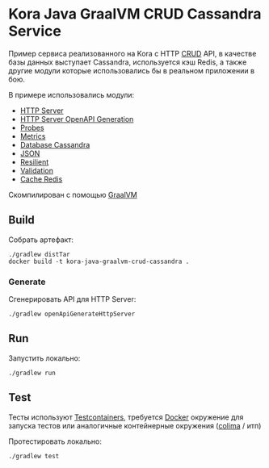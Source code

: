 # Kora Java GraalVM CRUD Cassandra Service

Пример сервиса реализованного на Kora с HTTP [CRUD](https://github.com/swagger-api/swagger-petstore) API,
в качестве базы данных выступает Cassandra, используется кэш Redis, а также другие модули которые использовались бы в реальном приложении в бою.

В примере использовались модули:
- [HTTP Server](https://kora-projects.github.io/kora-docs/ru/documentation/http-server/)
- [HTTP Server OpenAPI Generation](https://kora-projects.github.io/kora-docs/ru/documentation/openapi-codegen/)
- [Probes](https://kora-projects.github.io/kora-docs/ru/documentation/probes/)
- [Metrics](https://kora-projects.github.io/kora-docs/ru/documentation/metrics/)
- [Database Cassandra](https://kora-projects.github.io/kora-docs/ru/documentation/database-cassandra/)
- [JSON](https://kora-projects.github.io/kora-docs/ru/documentation/json/)
- [Resilient](https://kora-projects.github.io/kora-docs/ru/documentation/resilient/)
- [Validation](https://kora-projects.github.io/kora-docs/ru/documentation/validation/)
- [Cache Redis](https://kora-projects.github.io/kora-docs/ru/documentation/cache/#redis)

Скомпилирован с помощью [GraalVM](https://www.graalvm.org/release-notes/JDK_21/)

## Build

Собрать артефакт:

```shell
./gradlew distTar
docker build -t kora-java-graalvm-crud-cassandra .
```

### Generate

Сгенерировать API для HTTP Server:
```shell
./gradlew openApiGenerateHttpServer
```

## Run

Запустить локально:
```shell
./gradlew run
```

## Test

Тесты используют [Testcontainers](https://java.testcontainers.org/), требуется [Docker](https://docs.docker.com/engine/install/) окружение для запуска тестов или аналогичные контейнерные окружения ([colima](https://github.com/abiosoft/colima) / итп)

Протестировать локально:
```shell
./gradlew test
```
